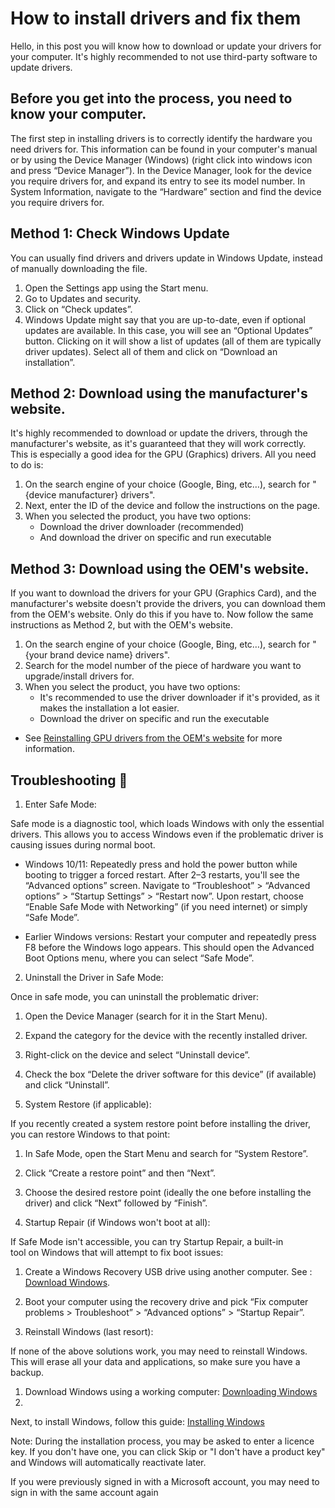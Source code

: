 # How to install drivers and fix them 
Hello, in this post you will know how to download or update your drivers for your computer.
It's highly recommended to not use third-party software to update drivers.
## Before you get into the process, you need to know your computer.
The first step in installing drivers is to correctly identify the hardware you need drivers for. This information can be found in your computer's manual or by using the Device Manager (Windows) (right click into windows icon and press “Device Manager”). In the Device Manager, look for the device you require drivers for, and expand its entry to see its model number. In System Information, navigate to the “Hardware” section and find the device you require drivers for.

## Method 1: Check Windows Update
You can usually find drivers and drivers update in Windows Update, instead of manually downloading the file.
 1. Open the Settings app using the Start menu.
 2. Go to Updates and security.
 3. Click on “Check updates”.
 4. Windows Update might say that you are up-to-date, even if optional updates are available. In this case, you will see an “Optional Updates” button. Clicking on it will show a list of updates (all of them are typically driver updates). Select all of them and click on “Download an installation”.

## Method 2: Download using the manufacturer's website.
It's highly recommended to download or update the drivers, through the manufacturer's website, as it's guaranteed that they will work correctly. This is especially a good idea for the GPU (Graphics) drivers.
All you need to do is:

 1. On the search engine of your choice (Google, Bing, etc…), search for "{device manufacturer} drivers".
 2. Next, enter the ID of the device and follow the instructions on the page.
 3. When you selected the product, you have two options:
	- Download the driver downloader (recommended)
	- And download the driver on specific and run executable

## Method 3: Download using the OEM's website.
If you want to download the drivers for your GPU (Graphics Card), and the manufacturer's website doesn't provide the drivers, you can download them from the OEM's website. Only do this if you have to.
Now follow the same instructions as Method 2, but with the OEM's website.

 1. On the search engine of your choice (Google, Bing, etc…), search for "{your brand device name} drivers".
 2. Search for the model number of the piece of hardware you want to upgrade/install drivers for.
 3. When you select the product, you have two options:
	- It's recommended to use the driver downloader if it's provided, as it makes the installation a lot easier.
	- Download the driver on specific and run the executable
- See [Reinstalling GPU drivers from the OEM's website](https://msft.chat/wiki/reinstalling-gpu-drivers.html#method-3-oem-website) for more information.
## Troubleshooting 🔧

1. Enter Safe Mode:

Safe mode is a diagnostic tool, which loads Windows with only the essential drivers. This allows you to access Windows even if the problematic driver is causing issues during normal boot.

 - Windows 10/11: Repeatedly press and hold the power button while booting to trigger a forced restart. After 2–3 restarts, you'll see the “Advanced options” screen. Navigate to “Troubleshoot” > “Advanced options” > “Startup Settings” > “Restart now”. Upon restart, choose “Enable Safe Mode with Networking” (if you need internet) or simply “Safe Mode”.

 - Earlier Windows versions: Restart your computer and repeatedly press F8 before the Windows logo appears. This should open the Advanced Boot Options menu, where you can select “Safe Mode”.

2. Uninstall the Driver in Safe Mode:

Once in safe mode, you can uninstall the problematic driver:

 1. Open the Device Manager (search for it in the Start Menu).
 2. Expand the category for the device with the recently installed driver.
 3. Right-click on the device and select “Uninstall device”.
 4. Check the box “Delete the driver software for this device” (if available) and click “Uninstall”.

3. System Restore (if applicable):

If you recently created a system restore point before installing the driver, you can restore Windows to that point:

 1. In Safe Mode, open the Start Menu and search for “System Restore”.
 2. Click “Create a restore point” and then “Next”.
 3. Choose the desired restore point (ideally the one before installing the driver) and click “Next” followed by “Finish”.

4. Startup Repair (if Windows won't boot at all):

If Safe Mode isn't accessible, you can try Startup Repair, a built-in tool on Windows that will attempt to fix boot issues:

 1. Create a Windows Recovery USB drive using another computer. See : [Download Windows](https://msft.chat/wiki/downloading-windows.html).
 2. Boot your computer using the recovery drive and pick “Fix computer problems > Troubleshoot” > “Advanced options” > “Startup Repair”.

5. Reinstall Windows (last resort):

If none of the above solutions work, you may need to reinstall Windows. This will erase all your data and applications, so make sure you have a backup.

 1. Download Windows using a working computer: [Downloading Windows](https://msft.chat/wiki/downloading-windows.html)
 2. 
Next, to install Windows, follow this guide: [Installing Windows](https://msft.chat/wiki/installing-windows.html) 

Note: During the installation process, you may be asked to enter a licence key. If you don't have one, you can click Skip or "I don't have a product key" and Windows will automatically reactivate later.

If you were previously signed in with a Microsoft account, you may need to sign in with the same account again
